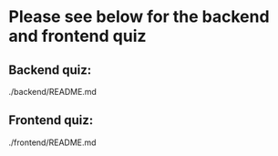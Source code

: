 # Please see below for the backend and frontend quiz

## Backend quiz:
./backend/README.md


## Frontend quiz:
./frontend/README.md